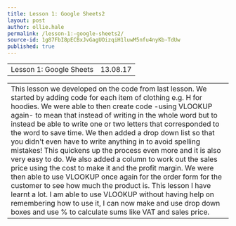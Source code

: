 ```yaml
---
title: Lesson 1: Google Sheets2
layout: post
author: ollie.hale
permalink: /lesson-1:-google-sheets2/
source-id: 1g87FbI8pECBxJvGagUOizqiH1luwM5nfu4nyKb-TdUw
published: true
---
```

<table>
  <tr>
    <td>Lesson 1: Google Sheets</td>
    <td>13.08.17</td>
  </tr>
</table>


<table>
  <tr>
    <td>This lesson we developed on the code from last lesson. We started by adding code for each item of clothing e.g. H for hoodies. We were able to then create code -using VLOOKUP again- to mean that instead of writing in the whole word but to instead be able to write one or two letters that corresponded to the word to save time. We then added a drop down list so that you didn't even have to write anything in to avoid spelling mistakes! This quickens up the process even more and it is also very easy to do. We also added a column to work out the sales price using the cost to make it and the profit margin. We were then able to use VLOOKUP once again for the order form for the customer to see how much the product is. This lesson I have learnt a lot. I am able to use VLOOKUP without having help on remembering how to use it, I can now  make and use drop down boxes and use % to calculate sums like VAT and sales price.

</td>
  </tr>
</table>


